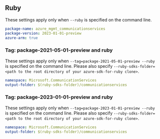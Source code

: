## Ruby

These settings apply only when `--ruby` is specified on the command line.

```yaml
package-name: azure_mgmt_communicationservices
package-version: 2023-01-01-preview
azure-arm: true
```

### Tag: package-2021-05-01-preview and ruby

These settings apply only when `--tag=package-2021-05-01-preview --ruby` is specified on the command line.
Please also specify `--ruby-sdks-folder=<path to the root directory of your azure-sdk-for-ruby clone>`.

```yaml $(tag) == 'package-2021-05-01-preview' && $(ruby)
namespace: Microsoft.CommunicationServices
output-folder: $(ruby-sdks-folder)/communicationservices
```

### Tag: package-2023-01-01-preview and ruby

These settings apply only when `--tag=package-2023-01-01-preview --ruby` is specified on the command line.
Please also specify `--ruby-sdks-folder=<path to the root directory of your azure-sdk-for-ruby clone>`.

```yaml $(tag) == 'package-2023-01-01-preview' && $(ruby)
namespace: Microsoft.CommunicationServices
output-folder: $(ruby-sdks-folder)/communicationservices
```
